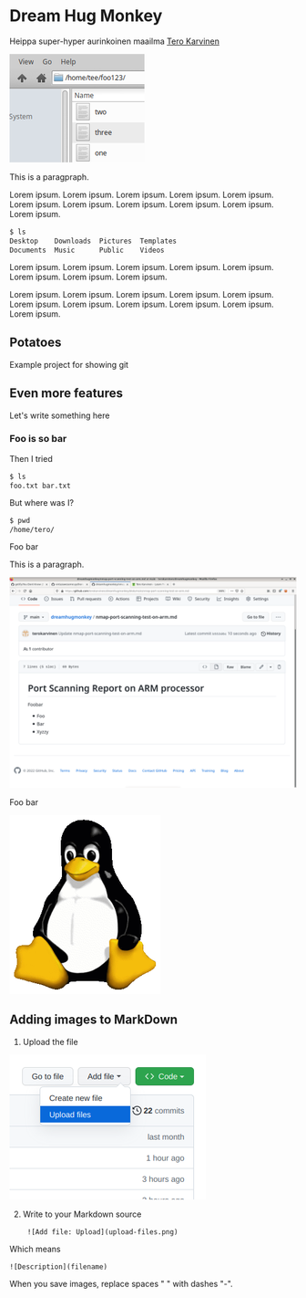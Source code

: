 # Dream Hug Monkey

Heippa super-hyper aurinkoinen maailma [Tero Karvinen](https://TeroKarvinen.com)

![My sample screenshot](sample-screenshot.png)

This is a paragpraph. 

Lorem ipsum. Lorem ipsum. Lorem ipsum. Lorem ipsum. Lorem ipsum. Lorem ipsum. Lorem ipsum. Lorem ipsum. Lorem ipsum. Lorem ipsum. Lorem ipsum. 

    $ ls
    Desktop    Downloads  Pictures  Templates
    Documents  Music      Public    Videos

Lorem ipsum. Lorem ipsum. Lorem ipsum. Lorem ipsum. Lorem ipsum. Lorem ipsum. Lorem ipsum. Lorem ipsum. 

Lorem ipsum. Lorem ipsum. Lorem ipsum. Lorem ipsum. Lorem ipsum. Lorem ipsum. Lorem ipsum. Lorem ipsum. Lorem ipsum. Lorem ipsum. Lorem ipsum. 

## Potatoes

Example project for showing git

## Even more features

Let's write something here

### Foo is so bar

Then I tried

    $ ls
    foo.txt bar.txt

But where was I?

    $ pwd
    /home/tero/

Foo bar

This is a paragraph. 

![Screenshot of foo](fooshot.png)

Foo bar

![](Tux-logo-by-Larry-Ewing.png)

## Adding images to MarkDown

1) Upload the file

![Add file: Upload](upload-files.png)

2) Write to your Markdown source

        ![Add file: Upload](upload-files.png)
   
 Which means
 
    ![Description](filename)
    
When you save images, replace spaces " " with dashes "-". 
